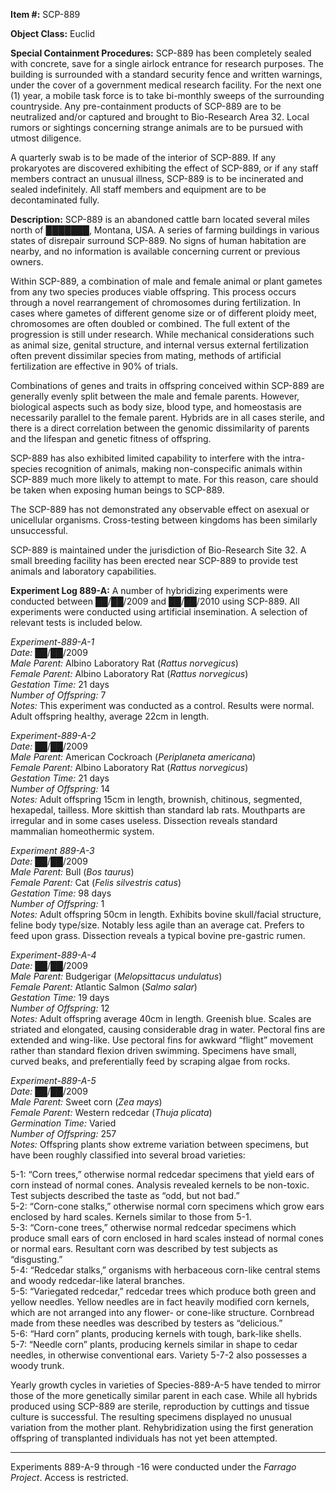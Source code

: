 **Item #:** SCP-889

**Object Class:** Euclid

**Special Containment Procedures:** SCP-889 has been completely sealed with concrete, save for a single airlock entrance for research purposes. The building is surrounded with a standard security fence and written warnings, under the cover of a government medical research facility. For the next one (1) year, a mobile task force is to take bi-monthly sweeps of the surrounding countryside. Any pre-containment products of SCP-889 are to be neutralized and/or captured and brought to Bio-Research Area 32. Local rumors or sightings concerning strange animals are to be pursued with utmost diligence.

A quarterly swab is to be made of the interior of SCP-889. If any prokaryotes are discovered exhibiting the effect of SCP-889, or if any staff members contract an unusual illness, SCP-889 is to be incinerated and sealed indefinitely. All staff members and equipment are to be decontaminated fully.

**Description:** SCP-889 is an abandoned cattle barn located several miles north of ███████, Montana, USA. A series of farming buildings in various states of disrepair surround SCP-889. No signs of human habitation are nearby, and no information is available concerning current or previous owners.

Within SCP-889, a combination of male and female animal or plant gametes from any two species produces viable offspring. This process occurs through a novel rearrangement of chromosomes during fertilization. In cases where gametes of different genome size or of different ploidy meet, chromosomes are often doubled or combined. The full extent of the progression is still under research. While mechanical considerations such as animal size, genital structure, and internal versus external fertilization often prevent dissimilar species from mating, methods of artificial fertilization are effective in 90% of trials.

Combinations of genes and traits in offspring conceived within SCP-889 are generally evenly split between the male and female parents. However, biological aspects such as body size, blood type, and homeostasis are necessarily parallel to the female parent. Hybrids are in all cases sterile, and there is a direct correlation between the genomic dissimilarity of parents and the lifespan and genetic fitness of offspring.

SCP-889 has also exhibited limited capability to interfere with the intra-species recognition of animals, making non-conspecific animals within SCP-889 much more likely to attempt to mate. For this reason, care should be taken when exposing human beings to SCP-889.

The SCP-889 has not demonstrated any observable effect on asexual or unicellular organisms. Cross-testing between kingdoms has been similarly unsuccessful.

SCP-889 is maintained under the jurisdiction of Bio-Research Site 32. A small breeding facility has been erected near SCP-889 to provide test animals and laboratory capabilities.

**Experiment Log 889-A:** A number of hybridizing experiments were conducted between ██/██/2009 and ██/██/2010 using SCP-889. All experiments were conducted using artificial insemination. A selection of relevant tests is included below.

_Experiment-889-A-1_  
_Date:_ ██/██/2009  
_Male Parent:_ Albino Laboratory Rat (_Rattus norvegicus_)  
_Female Parent:_ Albino Laboratory Rat (_Rattus norvegicus_)  
_Gestation Time:_ 21 days  
_Number of Offspring:_ 7  
_Notes:_ This experiment was conducted as a control. Results were normal. Adult offspring healthy, average 22cm in length.

_Experiment-889-A-2_  
_Date:_ ██/██/2009  
_Male Parent:_ American Cockroach (_Periplaneta americana_)  
_Female Parent:_ Albino Laboratory Rat (_Rattus norvegicus_)  
_Gestation Time:_ 21 days  
_Number of Offspring:_ 14  
_Notes:_ Adult offspring 15cm in length, brownish, chitinous, segmented, hexapedal, tailless. More skittish than standard lab rats. Mouthparts are irregular and in some cases useless. Dissection reveals standard mammalian homeothermic system.

_Experiment 889-A-3_  
_Date:_ ██/██/2009  
_Male Parent:_ Bull (_Bos taurus_)  
_Female Parent:_ Cat (_Felis silvestris catus_)  
_Gestation Time:_ 98 days  
_Number of Offspring:_ 1  
_Notes:_ Adult offspring 50cm in length. Exhibits bovine skull/facial structure, feline body type/size. Notably less agile than an average cat. Prefers to feed upon grass. Dissection reveals a typical bovine pre-gastric rumen.

_Experiment-889-A-4_  
_Date:_ ██/██/2009  
_Male Parent:_ Budgerigar (_Melopsittacus undulatus_)  
_Female Parent:_ Atlantic Salmon (_Salmo salar_)  
_Gestation Time:_ 19 days  
_Number of Offspring:_ 12  
_Notes:_ Adult offspring average 40cm in length. Greenish blue. Scales are striated and elongated, causing considerable drag in water. Pectoral fins are extended and wing-like. Use pectoral fins for awkward “flight” movement rather than standard flexion driven swimming. Specimens have small, curved beaks, and preferentially feed by scraping algae from rocks.

_Experiment-889-A-5_  
_Date:_ ██/██/2009  
_Male Parent:_ Sweet corn (_Zea mays_)  
_Female Parent:_ Western redcedar (_Thuja plicata_)  
_Germination Time:_ Varied  
_Number of Offspring:_ 257  
_Notes:_ Offspring plants show extreme variation between specimens, but have been roughly classified into several broad varieties:

5-1: “Corn trees,” otherwise normal redcedar specimens that yield ears of corn instead of normal cones. Analysis revealed kernels to be non-toxic. Test subjects described the taste as “odd, but not bad.”  
5-2: “Corn-cone stalks,” otherwise normal corn specimens which grow ears enclosed by hard scales. Kernels similar to those from 5-1.  
5-3: “Corn-cone trees,” otherwise normal redcedar specimens which produce small ears of corn enclosed in hard scales instead of normal cones or normal ears. Resultant corn was described by test subjects as “disgusting.”  
5-4: “Redcedar stalks,” organisms with herbaceous corn-like central stems and woody redcedar-like lateral branches.  
5-5: “Variegated redcedar,” redcedar trees which produce both green and yellow needles. Yellow needles are in fact heavily modified corn kernels, which are not arranged into any flower- or cone-like structure. Cornbread made from these needles was described by testers as “delicious.”  
5-6: “Hard corn” plants, producing kernels with tough, bark-like shells.  
5-7: “Needle corn” plants, producing kernels similar in shape to cedar needles, in otherwise conventional ears. Variety 5-7-2 also possesses a woody trunk.

Yearly growth cycles in varieties of Species-889-A-5 have tended to mirror those of the more genetically similar parent in each case. While all hybrids produced using SCP-889 are sterile, reproduction by cuttings and tissue culture is successful. The resulting specimens displayed no unusual variation from the mother plant. Rehybridization using the first generation offspring of transplanted individuals has not yet been attempted.

* * *

Experiments 889-A-9 through -16 were conducted under the _Farrago Project_. Access is restricted.